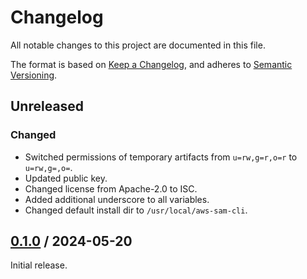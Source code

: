 # Changelog

All notable changes to this project are documented in this file.

The format is based on [Keep a Changelog](https://keepachangelog.com/en/1.1.0),
and adheres to [Semantic Versioning](https://semver.org/spec/v2.0.0).

## Unreleased

### Changed

- Switched permissions of temporary artifacts from `u=rw,g=r,o=r` to
  `u=rw,g=,o=`.
- Updated public key.
- Changed license from Apache-2.0 to ISC.
- Added additional underscore to all variables.
- Changed default install dir to `/usr/local/aws-sam-cli`.

## [0.1.0](https://github.com/trallnag/ansible-role-aws-sam-cli/compare/25fe7a005901b3ab35131672700edfe869ed15dc...v0.1.0) / 2024-05-20

Initial release.
